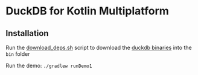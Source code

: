 # DuckDB for Kotlin Multiplatform

## Installation

Run the [download_deps.sh](./download_deps.sh) script to download the [duckdb binaries](https://github.com/duckdb/duckdb/releases/tag/v1.0.0)
into the `bin` folder

Run the demo: `./gradlew runDemo1`

